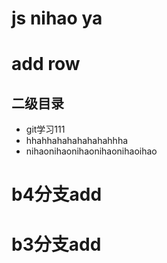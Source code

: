 # js nihao ya
# add row
## 二级目录
- git学习111
- hhahhahahahahahahhha
- nihaonihaonihaonihaonihaoihao

# b4分支add
# b3分支add